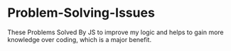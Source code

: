 # Problem-Solving-Issues
These Problems Solved By JS to improve my logic and helps to gain more knowledge over coding, which is a major benefit.

